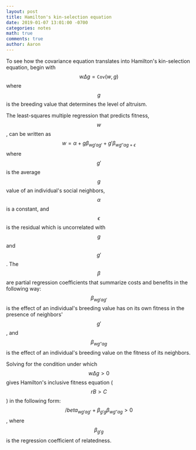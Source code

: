 ```yaml
---
layout: post
title: Hamilton's kin-selection equation
date: 2019-01-07 13:01:00 -0700
categories: notes 
math: true
comments: true
author: Aaron
---
```


To see how the covariance equation translates into Hamilton's kin-selection equation, begin with $$w\Delta g = \texttt{Cov}(w,g)$$ where $$g$$ is the breeding value that determines the level of altruism.  

The least-squares multiple regression that predicts fitness, $$w$$, can be written as $$w = \alpha + g\beta_{wg'ag'} + g'\beta_{wg''ag+\epsilon}$$ where $$g'$$ is the average $$g$$ value of an individual's social neighbors, $$\alpha$$ is a constant, and $$\epsilon$$ is the residual which is uncorrelated with $$g$$ and $$g'$$. The $$\beta$$ are partial regression coefficients that summarize costs and benefits in the following way: $$\beta_{wg'ag'}$$ is the effect of an individual's breeding value has on its own fitness in the presence of neighbors' $$g'$$, and $$\beta_{wg''ag}$$ is the effect of an individual's breeding value on the fitness of its neighbors.  

Solving for the condition under which $$w\Delta g > 0$$ gives Hamilton's inclusive fitness equation ($$rB > C$$) in the following form: $$/beta_{wg'ag'}+\beta_{g'g}\beta_{wg''ag} > 0$$, where $$\beta_{g'g}$$ is the regression coefficient of relatedness.